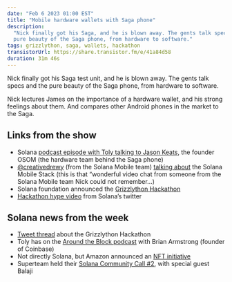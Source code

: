 ```yaml
---
date: "Feb 6 2023 01:00 EST"
title: "Mobile hardware wallets with Saga phone"
description:
  "Nick finally got his Saga, and he is blown away. The gents talk specs and the
  pure beauty of the Saga phone, from hardware to software."
tags: grizzlython, saga, wallets, hackathon
transistorUrl: https://share.transistor.fm/e/41a84d58
duration: 31m 46s
---
```


Nick finally got his Saga test unit, and he is blown away. The gents talk specs
and the pure beauty of the Saga phone, from hardware to software.

Nick lectures James on the importance of a hardware wallet, and his strong
feelings about them. And compares other Android phones in the market to the
Saga.

## Links from the show

- Solana
  [podcast episode with Toly talking to Jason Keats](https://podcasts.apple.com/us/podcast/jason-keats-founder-chief-hooligan-osom-ep-70/id1476353378?i=1000569641322),
  the founder OSOM (the hardware team behind the Saga phone)
- [@creativedrewy](https://twitter.com/creativedrewy) (from the Solana Mobile
  team) [talking about](https://youtu.be/wcmyLzr_Xks) the Solana Mobile Stack
  (this is that “wonderful video chat from someone from the Solana Mobile team
  Nick could not remember…)
- Solana foundation announced the
  [Grizzlython Hackathon](https://solana.com/grizzlython)
- [Hackathon hype video](https://twitter.com/solana/status/1621162324223725573)
  from Solana’s twitter

## Solana news from the week

- [Tweet thread](https://twitter.com/solana/status/1621162324223725573) about
  the Grizzlython Hackathon
- Toly has on the
  [Around the Block podcast](https://open.spotify.com/episode/0PPL3s1vVwQ56enNnhD6Qr?si=FaitOzb8RYSmXr0zGDGhDg&nd=1)
  with Brian Armstrong (founder of Coinbase)
- Not directly Solana, but Amazon announced an
  [NFT initiative](https://blockworks.co/news/amazon-nft-marketplace-web3)
- Superteam held their
  [Solana Community Call #2](https://www.youtube.com/watch?v=m5dDBzKd9UE&t=27s),
  with special guest Balaji

